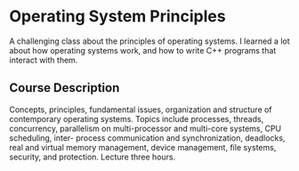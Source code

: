 # Operating System Principles

A challenging class about the principles of operating systems. I learned a lot about how operating systems work, and how to write C++ programs that interact with them.

## Course Description
Concepts, principles, fundamental issues, organization and structure of contemporary operating systems. Topics include processes, threads, concurrency, parallelism on multi-processor and multi-core systems, CPU scheduling, inter- process communication and synchronization, deadlocks, real and virtual memory management, device management, file systems, security, and protection. Lecture three hours.

